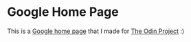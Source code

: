 # Google Home Page #
This is a [Google home page](www.google.com) that I made for [The Odin Project](www.theodinproject.com) :) 
